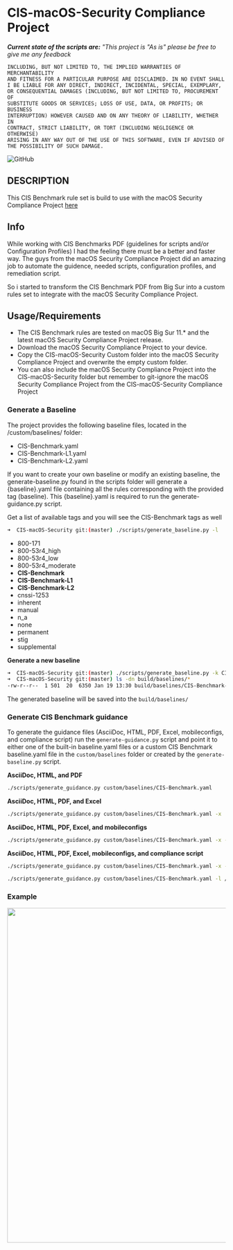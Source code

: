 # CIS-macOS-Security Compliance Project

_**Current state of the scripts are:** "This project is "As is" please be free to give me any feedback_

```THE SCRIPTS ARE PROVIDED "AS IS" AND ANY EXPRESS OR IMPLIED WARRANTIES, 
INCLUDING, BUT NOT LIMITED TO, THE IMPLIED WARRANTIES OF MERCHANTABILITY 
AND FITNESS FOR A PARTICULAR PURPOSE ARE DISCLAIMED. IN NO EVENT SHALL 
I BE LIABLE FOR ANY DIRECT, INDIRECT, INCIDENTAL, SPECIAL, EXEMPLARY, 
OR CONSEQUENTIAL DAMAGES (INCLUDING, BUT NOT LIMITED TO, PROCUREMENT OF 
SUBSTITUTE GOODS OR SERVICES; LOSS OF USE, DATA, OR PROFITS; OR BUSINESS 
INTERRUPTION) HOWEVER CAUSED AND ON ANY THEORY OF LIABILITY, WHETHER IN 
CONTRACT, STRICT LIABILITY, OR TORT (INCLUDING NEGLIGENCE OR OTHERWISE) 
ARISING IN ANY WAY OUT OF THE USE OF THIS SOFTWARE, EVEN IF ADVISED OF 
THE POSSIBILITY OF SUCH DAMAGE.
```

![GitHub](https://img.shields.io/github/license/mvdbent/CIS-macOS-Security)

## DESCRIPTION
This CIS Benchmark rule set is build to use with the macOS Security Compliance Project [here](https://github.com/usnistgov/macos_security)

## Info
While working with CIS Benchmarks PDF (guidelines for scripts and/or Configuration Profiles) I had the feeling there must be a better and faster way. The guys from the macOS Security Compliance Project did an amazing job to automate the guidence, needed scripts, configuration profiles, and remediation script. 

So i started to transform the CIS Benchmark PDF from Big Sur into a custom rules set to integrate with the macOS Security Compliance Project.

## Usage/Requirements
* The CIS Benchmark rules are tested on macOS Big Sur 11.* and the latest macOS Security Compliance Project release.
* Download the macOS Security Compliance Project to your device. 
* Copy the CIS-macOS-Security Custom folder into the macOS Security Compliance Project and overwrite the empty custom folder.
* You can also include the macOS Security Compliance Project into the CIS-macOS-Security folder but remember to git-ignore the macOS Security Compliance Project from the CIS-macOS-Security Compliance Project


### Generate a Baseline
The project provides the following baseline files, located in the /custom/baselines/ folder:

* CIS-Benchmark.yaml
* CIS-Benchmark-L1.yaml
* CIS-Benchmark-L2.yaml

If you want to create your own baseline or modify an existing baseline, the generate-baseline.py found in the scripts folder will generate a {baseline}.yaml file containing all the rules corresponding with the provided tag (baseline). This {baseline}.yaml is required to run the generate-guidance.py script.

Get a list of available tags and you will see the CIS-Benchmark tags as well
```bash
➜  CIS-macOS-Security git:(master) ./scripts/generate_baseline.py -l
```

* 800-171
* 800-53r4_high
* 800-53r4_low
* 800-53r4_moderate
* **CIS-Benchmark**
* **CIS-Benchmark-L1**
* **CIS-Benchmark-L2**
* cnssi-1253
* inherent
* manual
* n_a
* none
* permanent
* stig
* supplemental

**Generate a new baseline**

```bash
➜  CIS-macOS-Security git:(master) ./scripts/generate_baseline.py -k CIS-Benchmark-L1
➜  CIS-macOS-Security git:(master) ls -dn build/baselines/*
-rw-r--r--  1 501  20  6350 Jan 19 13:30 build/baselines/CIS-Benchmark-L1.yaml
```
The generated baseline will be saved into the `build/baselines/`

### Generate CIS Benchmark guidance

To generate the guidance files (AsciiDoc, HTML, PDF, Excel, mobileconfigs, and compliance script) run the `generate-guidance.py` script and point it to either one of the built-in baseline.yaml files or a custom CIS Benchmark baseline.yaml file in the `custom/baselines` folder or created by the `generate-baseline.py` script.

**AsciiDoc, HTML, and PDF**

```bash
./scripts/generate_guidance.py custom/baselines/CIS-Benchmark.yaml
```

**AsciiDoc, HTML, PDF, and Excel**

```bash
./scripts/generate_guidance.py custom/baselines/CIS-Benchmark.yaml -x
```
**AsciiDoc, HTML, PDF, Excel, and mobileconfigs**

```bash
./scripts/generate_guidance.py custom/baselines/CIS-Benchmark.yaml -x -p
```
**AsciiDoc, HTML, PDF, Excel, mobileconfigs, and compliance script**

```bash
./scripts/generate_guidance.py custom/baselines/CIS-Benchmark.yaml -x -p -s
```


```bash
./scripts/generate_guidance.py custom/baselines/CIS-Benchmark.yaml -l /Users/<user>/Git/CIS-macOS-Security/custom/Images/cis_banner.png -p -s -x
```

### Example 
<img src="https://github.com/mvdbent/CIS-macOS-Security/blob/main/example.png" width="770">